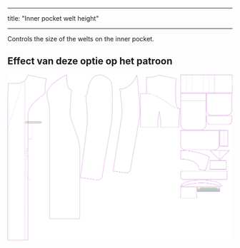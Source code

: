 - - -
title: "Inner pocket welt height"
- - -

Controls the size of the welts on the inner pocket.

## Effect van deze optie op het patroon

![This image shows the effect of this option by superimposing several variants that have a different value for this option](carlita_innerpocketweltheight_sample.svg "Effect of this option on the pattern")
